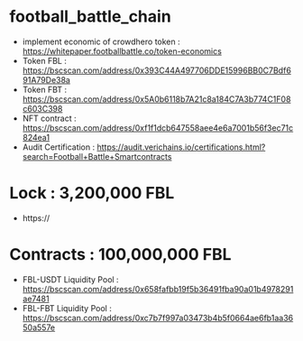 # football_battle_chain
- implement economic of crowdhero token : https://whitepaper.footballbattle.co/token-economics
- Token FBL : https://bscscan.com/address/0x393C44A497706DDE15996BB0C7Bdf691A79De38a
- Token FBT : https://bscscan.com/address/0x5A0b6118b7A21c8a184C7A3b774C1F08c603C398
- NFT contract        : https://bscscan.com/address/0xf1f1dcb647558aee4e6a7001b56f3ec71c824ea1 
- Audit Certification : https://audit.verichains.io/certifications.html?search=Football+Battle+Smartcontracts
# Lock      : 3,200,000 FBL
- https://
# Contracts : 100,000,000 FBL
- FBL-USDT Liquidity Pool : https://bscscan.com/address/0x658fafbb19f5b36491fba90a01b4978291ae7481
- FBL-FBT  Liquidity Pool : https://bscscan.com/address/0xc7b7f997a03473b4b5f0664ae6fb1aa3650a557e
